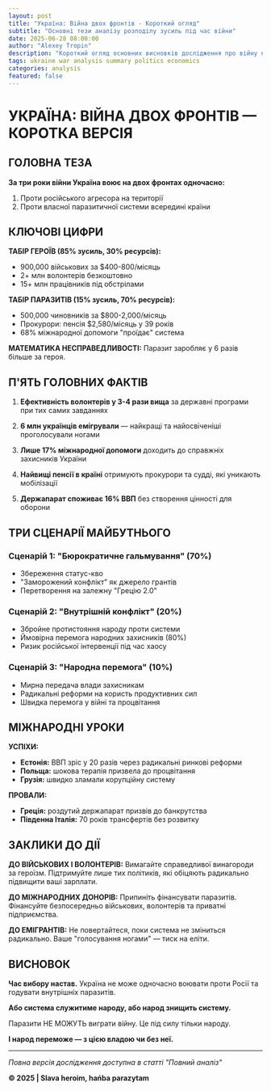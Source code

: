 ```yaml
---
layout: post
title: "Україна: Війна двох фронтів - Короткий огляд"
subtitle: "Основні тези аналізу розподілу зусиль під час війни"
date: 2025-06-28 08:00:00
author: "Alexey Tropin"
description: "Короткий огляд основних висновків дослідження про війну на два фронти в Україні"
tags: ukraine war analysis summary politics economics
categories: analysis
featured: false
---
```


# УКРАЇНА: ВІЙНА ДВОХ ФРОНТІВ — КОРОТКА ВЕРСІЯ

## ГОЛОВНА ТЕЗА

**За три роки війни Україна воює на двох фронтах одночасно:**
1. Проти російського агресора на території
2. Проти власної паразитичної системи всередині країни

## КЛЮЧОВІ ЦИФРИ

**ТАБІР ГЕРОЇВ (85% зусиль, 30% ресурсів):**
- 900,000 військових за $400-800/місяць
- 2+ млн волонтерів безкоштовно
- 15+ млн працівників під обстрілами

**ТАБІР ПАРАЗИТІВ (15% зусиль, 70% ресурсів):**
- 500,000 чиновників за $800-2,000/місяць
- Прокурори: пенсія $2,580/місяць у 39 років
- 68% міжнародної допомоги "проїдає" система

**МАТЕМАТИКА НЕСПРАВЕДЛИВОСТІ:** Паразит заробляє у 6 разів більше за героя.

## П'ЯТЬ ГОЛОВНИХ ФАКТІВ

1. **Ефективність волонтерів у 3-4 рази вища** за державні програми при тих самих завданнях

2. **6 млн українців емігрували** — найкращі та найосвіченіші проголосували ногами

3. **Лише 17% міжнародної допомоги** доходить до справжніх захисників України

4. **Найвищі пенсії в країні** отримують прокурори та судді, які уникають мобілізації

5. **Держапарат споживає 16% ВВП** без створення цінності для оборони

## ТРИ СЦЕНАРІЇ МАЙБУТНЬОГО

### Сценарій 1: "Бюрократичне гальмування" (70%)
- Збереження статус-кво
- "Заморожений конфлікт" як джерело грантів
- Перетворення на залежну "Грецію 2.0"

### Сценарій 2: "Внутрішній конфлікт" (20%)
- Збройне протистояння народу проти системи
- Ймовірна перемога народних захисників (80%)
- Ризик російської інтервенції під час хаосу

### Сценарій 3: "Народна перемога" (10%)
- Мирна передача влади захисникам
- Радикальні реформи на користь продуктивних сил
- Швидка перемога у війні та процвітання

## МІЖНАРОДНІ УРОКИ

**УСПІХИ:**
- **Естонія:** ВВП зріс у 20 разів через радикальні ринкові реформи
- **Польща:** шокова терапія призвела до процвітання
- **Грузія:** швидко зламали корупційну систему

**ПРОВАЛИ:**
- **Греція:** роздутий держапарат призвів до банкрутства
- **Південна Італія:** 70 років трансфертів без розвитку

## ЗАКЛИКИ ДО ДІЇ

**ДО ВІЙСЬКОВИХ І ВОЛОНТЕРІВ:**
Вимагайте справедливої винагороди за героїзм. Підтримуйте лише тих політиків, які обіцяють радикально підвищити ваші зарплати.

**ДО МІЖНАРОДНИХ ДОНОРІВ:**
Припиніть фінансувати паразитів. Фінансуйте безпосередньо військових, волонтерів та приватні підприємства.

**ДО ЕМІГРАНТІВ:**
Не повертайтеся, поки система не зміниться радикально. Ваше "голосування ногами" — тиск на еліти.

## ВИСНОВОК

**Час вибору настав.** Україна не може одночасно воювати проти Росії та годувати внутрішніх паразитів. 

**Або система служитиме народу, або народ знищить систему.**

Паразити НЕ МОЖУТЬ виграти війну. Це під силу тільки народу.

**І народ переможе — з цією владою чи без неї.**

---

*Повна версія дослідження доступна в статті "Повний аналіз"*

**© 2025 | Slava heroim, hańba parazytam**
